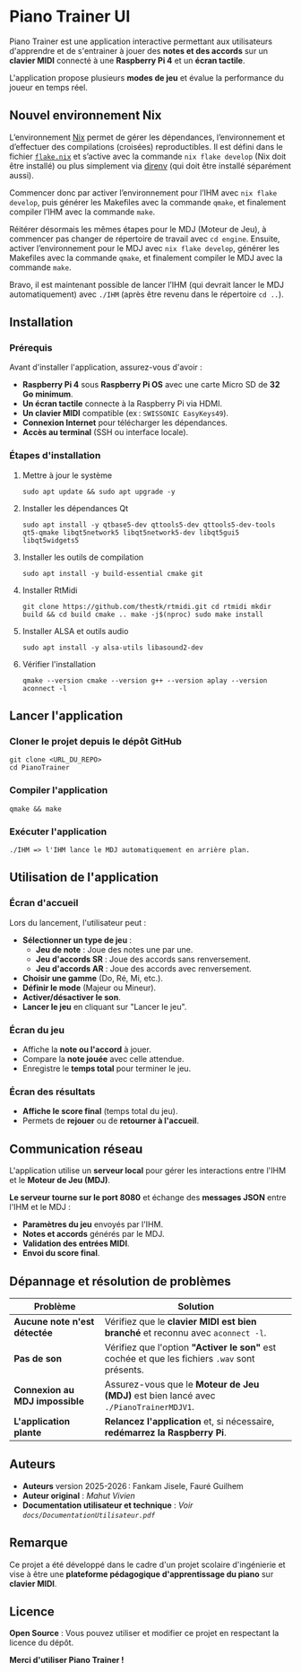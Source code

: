 # Piano Trainer UI

Piano Trainer est une application interactive permettant aux utilisateurs
d'apprendre et de s'entrainer à jouer des **notes et des accords** sur un
**clavier MIDI** connecté à une **Raspberry Pi 4** et un **écran tactile**.

L'application propose plusieurs **modes de jeu** et évalue la performance du
joueur en temps réel.

## Nouvel environnement Nix

L’environnement [Nix](https://nixos.org) permet de gérer les dépendances,
l’environnement et d’effectuer des compilations (croisées) reproductibles.
Il est défini dans le fichier [`flake.nix`](./flake.nix) et s’active avec
la commande `nix flake develop` (Nix doit être installé) ou plus simplement via
[direnv](https://direnv.net) (qui doit être installé séparément aussi).

Commencer donc par activer l’environnement pour l’IHM avec `nix flake develop`,
puis générer les Makefiles avec la commande `qmake`, et finalement compiler
l’IHM avec la commande `make`.

Réitérer désormais les mêmes étapes pour le MDJ (Moteur de Jeu), à commencer
pas changer de répertoire de travail avec `cd engine`. Ensuite, activer
l’environnement pour le MDJ avec `nix flake develop`, générer les Makefiles
avec la commande `qmake`, et finalement compiler le MDJ avec la commande `make`.

Bravo, il est maintenant possible de lancer l’IHM (qui devrait lancer le MDJ
automatiquement) avec `./IHM` (après être revenu dans le répertoire `cd ..`).

## Installation

### Prérequis

Avant d'installer l'application, assurez-vous d'avoir :

- **Raspberry Pi 4** sous **Raspberry Pi OS** avec une carte Micro SD
  de **32 Go minimum**.
- **Un écran tactile** connecte à la Raspberry Pi via HDMI.
- **Un clavier MIDI** compatible (ex : `SWISSONIC EasyKeys49`).
- **Connexion Internet** pour télécharger les dépendances.
- **Accès au terminal** (SSH ou interface locale).

### Étapes d'installation

1. Mettre à jour le système

   `sudo apt update && sudo apt upgrade -y`

2. Installer les dépendances Qt

   `sudo apt install -y qtbase5-dev qttools5-dev qttools5-dev-tools qt5-qmake libqt5network5 libqt5network5-dev libqt5gui5 libqt5widgets5`

3. Installer les outils de compilation

   `sudo apt install -y build-essential cmake git`

4. Installer RtMidi

   `git clone https://github.com/thestk/rtmidi.git cd rtmidi mkdir build && cd build cmake .. make -j$(nproc) sudo make install`

5. Installer ALSA et outils audio

   `sudo apt install -y alsa-utils libasound2-dev`

6. Vérifier l'installation

   `qmake --version cmake --version g++ --version aplay --version aconnect -l`

## Lancer l'application

### Cloner le projet depuis le dépôt GitHub

    git clone <URL_DU_REPO>
    cd PianoTrainer

### Compiler l'application

    qmake && make

### Exécuter l'application

    ./IHM => l'IHM lance le MDJ automatiquement en arrière plan.

## Utilisation de l'application

### Écran d'accueil

Lors du lancement, l'utilisateur peut :

- **Sélectionner un type de jeu** :
  - **Jeu de note** : Joue des notes une par une.
  - **Jeu d'accords SR** : Joue des accords sans renversement.
  - **Jeu d'accords AR** : Joue des accords avec renversement.
- **Choisir une gamme** (Do, Ré, Mi, etc.).
- **Définir le mode** (Majeur ou Mineur).
- **Activer/désactiver le son**.
- **Lancer le jeu** en cliquant sur "Lancer le jeu".

### Écran du jeu

- Affiche la **note ou l'accord** à jouer.
- Compare la **note jouée** avec celle attendue.
- Enregistre le **temps total** pour terminer le jeu.

### Écran des résultats

- **Affiche le score final** (temps total du jeu).
- Permets de **rejouer** ou de **retourner à l'accueil**.

## Communication réseau

L'application utilise un **serveur local** pour gérer les interactions entre
l'IHM et le **Moteur de Jeu (MDJ)**.

**Le serveur tourne sur le port 8080** et échange des **messages JSON** entre
l'IHM et le MDJ :

- **Paramètres du jeu** envoyés par l'IHM.
- **Notes et accords** générés par le MDJ.
- **Validation des entrées MIDI**.
- **Envoi du score final**.

## Dépannage et résolution de problèmes

| **Problème**                    | **Solution**                                                                                    |
| ------------------------------- | ----------------------------------------------------------------------------------------------- |
| **Aucune note n'est détectée**  | Vérifiez que le **clavier MIDI est bien branché** et reconnu avec `aconnect -l`.                |
| **Pas de son**                  | Vérifiez que l'option **"Activer le son"** est cochée et que les fichiers `.wav` sont présents. |
| **Connexion au MDJ impossible** | Assurez-vous que le **Moteur de Jeu (MDJ)** est bien lancé avec `./PianoTrainerMDJV1`.          |
| **L'application plante**        | **Relancez l'application** et, si nécessaire, **redémarrez la Raspberry Pi**.                   |

## Auteurs

- **Auteurs** version 2025-2026 : Fankam Jisele, Fauré Guilhem
- **Auteur original** : _Mahut Vivien_
- **Documentation utilisateur et technique** : _Voir
  `docs/DocumentationUtilisateur.pdf`_

## Remarque

Ce projet a été développé dans le cadre d'un projet scolaire d'ingénierie et
vise à être une **plateforme pédagogique d'apprentissage du piano** sur
**clavier MIDI**.

## Licence

**Open Source** : Vous pouvez utiliser et modifier ce projet en respectant la
licence du dépôt.

**Merci d'utiliser Piano Trainer !**

